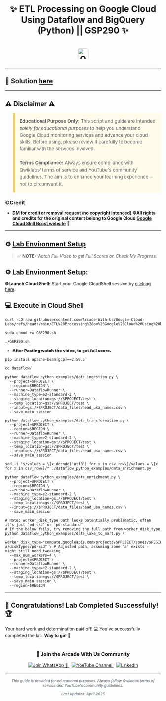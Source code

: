 <h1 align="center">
    ✨ ETL Processing on Google Cloud Using Dataflow and BigQuery (Python) || GSP290 ✨
<h1>
<div align="center">
<a href="https://www.cloudskillsboost.google/focuses/3460?parent=catalog" target="_blank" rel="noopener noreferrer" style="text-decoration: none;">
    <img src="https://img.shields.io/badge/Open_Lab-Cloud_Skills_Boost-4285F4?style=for-the-badge&logo=google&logoColor=white&labelColor=34A853" alt="Open Lab" style="height: 35px; border-radius: 5px;">
  </a>
</div>

---
## 🔑 Solution [here]()

---

## ⚠️ Disclaimer ⚠️

<blockquote style="background-color: #fffbea; border-left: 6px solid #f7c948; padding: 1em; font-size: 15px; line-height: 1.5;">
  <strong>Educational Purpose Only:</strong> This script and guide are intended <em>solely for educational purposes</em> to help you understand Google Cloud monitoring services and advance your cloud skills. Before using, please review it carefully to become familiar with the services involved.
  <br><br>
  <strong>Terms Compliance:</strong> Always ensure compliance with Qwiklabs' terms of service and YouTube's community guidelines. The aim is to enhance your learning experience—<em>not</em> to circumvent it.
</blockquote>

### ©Credit
- **DM for credit or removal request (no copyright intended) ©All rights and credits for the original content belong to Google Cloud [Google Cloud Skill Boost website](https://www.cloudskillsboost.google/)** 🙏

---

## ⚙️ <ins>Lab Environment Setup</ins>

> ✅ **NOTE:** *Watch Full Video to get Full Scores on Check My Progress.*

## ⚙️ Lab Environment Setup:

**🌐Launch Cloud Shell:**
Start your Google CloudShell session by [clicking here](https://console.cloud.google.com/home/dashboard?project=&pli=1&cloudshell=true).

## 💻 **Execute in Cloud Shell** 
```
curl -LO raw.githubusercontent.com/Arcade-With-Us/Google-Cloud-Labs/refs/heads/main/ETL%20Processing%20on%20Google%20Cloud%20Using%20Dataflow%20and%20BigQuery%20(Python)/GSP290.sh

sudo chmod +x GSP290.sh

./GSP290.sh
```
* **After Pasting watch the video, to get full score.**
```
pip install apache-beam[gcp]==2.59.0

cd dataflow/

python dataflow_python_examples/data_ingestion.py \
  --project=$PROJECT \
  --region=$REGION \
  --runner=DataflowRunner \
  --machine_type=e2-standard-2 \
  --staging_location=gs://$PROJECT/test \
  --temp_location=gs://$PROJECT/test \
  --input=gs://$PROJECT/data_files/head_usa_names.csv \
  --save_main_session

python dataflow_python_examples/data_transformation.py \
  --project=$PROJECT \
  --region=$REGION \
  --runner=DataflowRunner \
  --machine_type=e2-standard-2 \
  --staging_location=gs://$PROJECT/test \
  --temp_location=gs://$PROJECT/test \
  --input=gs://$PROJECT/data_files/head_usa_names.csv \
  --save_main_session

sed -i "s/values = \[x.decode('utf8') for x in csv_row\]/values = \[x for x in csv_row\]/" ./dataflow_python_examples/data_enrichment.py

python dataflow_python_examples/data_enrichment.py \
  --project=$PROJECT \
  --region=$REGION \
  --runner=DataflowRunner \
  --machine_type=e2-standard-2 \
  --staging_location=gs://$PROJECT/test \
  --temp_location=gs://$PROJECT/test \
  --input=gs://$PROJECT/data_files/head_usa_names.csv \
  --save_main_session

# Note: worker_disk_type path looks potentially problematic, often it's just 'pd-ssd' or 'pd-standard'
# If the below fails, try removing the full path from worker_disk_type
python dataflow_python_examples/data_lake_to_mart.py \
  --worker_disk_type="compute.googleapis.com/projects/$PROJECT/zones/$REGION-a/diskTypes/pd-ssd" \ # Adjusted path, assuming zone 'a' exists - might still need tweaking
  --max_num_workers=4 \
  --project=$PROJECT \
  --runner=DataflowRunner \
  --machine_type=e2-standard-2 \
  --staging_location=gs://$PROJECT/test \
  --temp_location=gs://$PROJECT/test \
  --save_main_session \
  --region=$REGION
```
---

## 🎉 **Congratulations! Lab Completed Successfully!** 🏆  

Your hard work and determination paid off! 💻
You've successfully completed the lab. **Way to go!** 🚀


<div align="center" style="padding: 5px;">
  <h3>📱 Join the Arcade With Us Community</h3>
  
  <a href="https://chat.whatsapp.com/KN3NvYNTJvU5xMCVTORJtS">
    <img src="https://img.shields.io/badge/Join_WhatsApp-25D366?style=for-the-badge&logo=whatsapp&logoColor=white" alt="Join WhatsApp 👥">
  </a>
  &nbsp;
  <a href="https://youtube.com/@arcadewithus_we?si=yeEby5M3k40gdX4l">
    <img src="https://img.shields.io/badge/Subscribe-Arcade%20With%20Us-FF0000?style=for-the-badge&logo=youtube&logoColor=white" alt="YouTube Channel">
  </a>
  &nbsp;
  <a href="https://www.linkedin.com/in/tripti-gupta-a28a6832b/">
    <img src="https://img.shields.io/badge/LINKEDIN-Tripti%20Gupta-0077B5?style=for-the-badge&logo=linkedin&logoColor=white" alt="LinkedIn">
</a>


</div>

---

<div align="center">
  <p style="font-size: 12px; color: #586069;">
    <em>This guide is provided for educational purposes. Always follow Qwiklabs terms of service and YouTube's community guidelines.</em>
  </p>
  <p style="font-size: 12px; color: #586069;">
    <em>Last updated: April 2025</em>
  </p>
</div>
